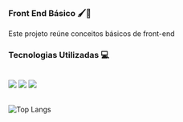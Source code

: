 
### Front End Básico 🖌️🎨

  Este projeto reúne conceitos básicos de front-end 
  
  ### Tecnologias Utilizadas 💻
<div style="display: inline_block"><br>
    <img src="https://img.shields.io/badge/HTML5-E34F26?style=for-the-badge&logo=html5&logoColor=white">
    <img src="https://img.shields.io/badge/CSS3-1572B6?style=for-the-badge&logo=css3&logoColor=white">
    <img src="https://img.shields.io/badge/JavaScript-F7DF1E?style=for-the-badge&logo=javascript&logoColor=black">
</div><br>
  
  ![Top Langs](https://github-readme-stats.vercel.app/api/top-langs/?username=DarioNet0&hide_progress=false)


